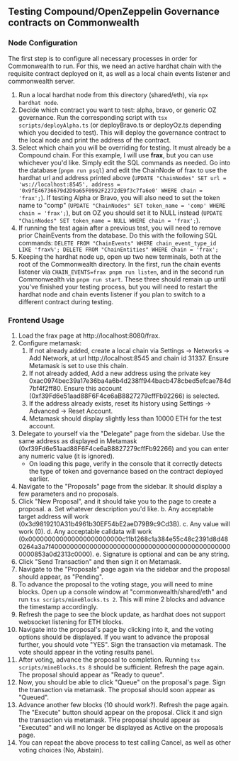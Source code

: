 ## Testing Compound/OpenZeppelin Governance contracts on Commonwealth

### Node Configuration

The first step is to configure all necessary processes in order for Commonwealth to run. For this, we need an active hardhat chain with the requisite contract deployed on it, as well as a local chain events listener and commonwealth server.

1. Run a local hardhat node from this directory (shared/eth), via `npx hardhat node`.
2. Decide which contract you want to test: alpha, bravo, or generic OZ governance. Run the corresponding script with `tsx scripts/deployAlpha.ts` (or deployBravo.ts or deployOz.ts depending which you decided to test). This will deploy the governance contract to the local node and print the address of the contract.
3. Select which chain you will be overriding for testing. It must already be a Compound chain. For this example, I will use **frax**, but you can use whichever you'd like. Simply edit the SQL commands as needed. Go into the database (`pnpm run psql`) and edit the ChainNode of frax to use the hardhat url and address printed above (`UPDATE "ChainNodes" SET url = 'ws://localhost:8545', address = '0x9fE46736679d2D9a65F0992F2272dE9f3c7fa6e0' WHERE chain = 'frax';`). If testing Alpha or Bravo, you will also need to set the token name to "comp" (`UPDATE "ChainNodes" SET token_name = 'comp' WHERE chain = 'frax';`), but on OZ you should set it to NULL instead (`UPDATE "ChainNodes" SET token_name = NULL WHERE chain = 'frax';`).
4. If running the test again after a previous test, you will need to remove prior ChainEvents from the database. Do this with the following SQL commands: `DELETE FROM "ChainEvents" WHERE chain_event_type_id LIKE 'frax%'; DELETE FROM "ChainEntities" WHERE chain = 'frax';`
5. Keeping the hardhat node up, open up two new terminals, both at the root of the Commonwealth directory. In the first, run the chain events listener via `CHAIN_EVENTS=frax pnpm run listen`, and in the second run Commonwealth via `pnpm run start`. These three should remain up until you've finished your testing process, but you will need to restart the hardhat node and chain events listener if you plan to switch to a different contract during testing.

### Frontend Usage

1. Load the frax page at http://localhost:8080/frax.
2. Configure metamask:
   1. If not already added, create a local chain via Settings -> Networks -> Add Network, at url http://localhost:8545 and chain id 31337. Ensure Metamask is set to use this chain.
   2. If not already added, Add a new address using the private key 0xac0974bec39a17e36ba4a6b4d238ff944bacb478cbed5efcae784d7bf4f2ff80. Ensure this account (0xf39Fd6e51aad88F6F4ce6aB8827279cffFb92266) is selected.
   3. If the address already exists, reset its history using Settings -> Advanced -> Reset Account.
   4. Metamask should display slightly less than 10000 ETH for the test account.
3. Delegate to yourself via the "Delegate" page from the sidebar. Use the same address as displayed in Metamask (0xf39Fd6e51aad88F6F4ce6aB8827279cffFb92266) and you can enter any numeric value (it is ignored).
   - On loading this page, verify in the console that it correctly detects the type of token and governance based on the contract deployed earlier.
4. Navigate to the "Proposals" page from the sidebar. It should display a few parameters and no proposals.
5. Click "New Proposal", and it should take you to the page to create a proposal.
   a. Set whatever description you'd like.
   b. Any acceptable target address will work (0x3d9819210A31b4961b30EF54bE2aeD79B9c9Cd3B).
   c. Any value will work (0).
   d. Any acceptable calldata will work (0x000000000000000000000000c11b1268c1a384e55c48c2391d8d480264a3a7f40000000000000000000000000000000000000000000000000853a0d2313c0000).
   e. Signature is optional and can be any string.
6. Click "Send Transaction" and then sign it on Metamask.
7. Navigate to the "Proposals" page again via the sidebar and the proposal should appear, as "Pending".
8. To advance the proposal to the voting stage, you will need to mine blocks. Open up a console window at "commonwealth/shared/eth" and run `tsx scripts/mineBlocks.ts 2`. This will mine 2 blocks and advance the timestamp accordingly.
9. Refresh the page to see the block update, as hardhat does not support websocket listening for ETH blocks.
10. Navigate into the proposal's page by clicking into it, and the voting options should be displayed. If you want to advance the proposal further, you should vote "YES". Sign the transaction via metamask. The vote should appear in the voting results panel.
11. After voting, advance the proposal to completion. Running `tsx scripts/mineBlocks.ts 8` should be sufficient. Refresh the page again. The proposal should appear as "Ready to queue".
12. Now, you should be able to click "Queue" on the proposal's page. Sign the transaction via metamask. The proposal should soon appear as "Queued".
13. Advance another few blocks (10 should work?). Refresh the page again. The "Execute" button should appear on the proposal. Click it and sign the transaction via metamask. THe proposal should appear as "Executed" and will no longer be displayed as Active on the proposals page.
14. You can repeat the above process to test calling Cancel, as well as other voting choices (No, Abstain).
